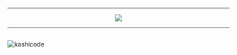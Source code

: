 

<p align="left">
<hr>
<p align="center">
    <img src="https://skillicons.dev/icons?i=html,css,js,php,py,r,java,c,nodejs,mysql,vscode,windows"
 </p>

<hr>
<div style="display: flex;">
    <p style="margin-right: 5px;"><img align="left" src="https://github-readme-stats.vercel.app/api/top-langs?username=kashicode&show_icons=true&locale=en&layout=compact&theme=radical" alt="kashicode" /></p>
</div>
